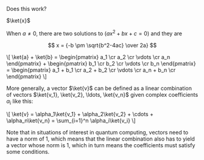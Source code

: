 Does this work?

$\ket{x}$

When $a \ne 0$, there are two solutions to $(ax^2 + bx + c = 0)$ and they are 

$$ x = {-b \pm \sqrt{b^2-4ac} \over 2a} $$

\\[
\ket{a} + \ket{b} = \begin{pmatrix}
a_1 \cr
a_2 \cr
\vdots \cr
a_n
\end{pmatrix} + \begin{pmatrix}
b_1 \cr
b_2 \cr
\vdots \cr
b_n
\end{pmatrix} = \begin{pmatrix}
a_1 + b_1 \cr
a_2 + b_2 \cr
\vdots \cr
a_n + b_n \cr
\end{pmatrix}
\\]

More generally, a vector $\ket{v}$ can be defined as a linear combination of vectors $\ket{v_1}, \ket{v_2}, \ldots, \ket{v_n}$ given complex coefficients $\alpha_i$ like this:

\\[
\ket{v} = \alpha_1\ket{v_1} + \alpha_2\ket{v_2} + \cdots + \alpha_n\ket{v_n} = \sum_{i=1}^n \alpha_i\ket{v_i}
\\]

Note that in situations of interest in quantum computing, vectors need to have a norm of 1, which means that the linear combination also has to yield a vector whose norm is 1, which in turn means the coefficients must satisfy some conditions.
